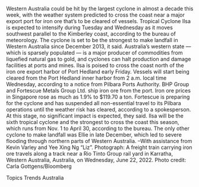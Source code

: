 Western Australia could be hit by the largest cyclone in almost a decade this week, with the weather system predicted to cross the coast near a major export port for iron ore that’s to be cleared of vessels.
Tropical Cyclone Ilsa is expected to intensify during Tuesday and Wednesday as it moves southwest parallel to the Kimberley coast, according to the bureau of meteorology. The cyclone is set to be the strongest to make landfall in Western Australia since December 2013, it said.
Australia’s western state — which is sparsely populated — is a major producer of commodities from liquefied natural gas to gold, and cyclones can halt production and damage facilities at ports and mines. Ilsa is poised to cross the coast north of the iron ore export harbor of Port Hedland early Friday.
Vessels will start being cleared from the Port Hedland inner harbor from 2 a.m. local time Wednesday, according to a notice from Pilbara Ports Authority. BHP Group and Fortescue Metals Group Ltd. ship iron ore from the port.
Iron ore prices in Singapore rose as much as 1.9% to $119.70 a ton.
Fortescue is preparing for the cyclone and has suspended all non-essential travel to its Pilbara operations until the weather risk has cleared, according to a spokesperson. At this stage, no significant impact is expected, they said.
Ilsa will be the sixth tropical cyclone and the strongest to cross the coast this season, which runs from Nov. 1 to April 30, according to the bureau. The only other cyclone to make landfall was Ellie in late December, which led to severe flooding through northern parts of Western Australia.
–With assistance from Kevin Varley and Yee Xing Ng “Liz”.
Photograph: A freight train carrying iron ore travels along a track near a Rio Tinto Group rail yard in Karratha, Western Australia, Australia, on Wednesday, June 22, 2022. Photo credit: Carla Gottgens/Bloomberg

Topics
Trends
Australia

